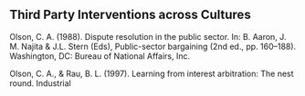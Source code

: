 ## Third Party Interventions across Cultures

Olson, C. A. (1988). Dispute resolution in the public sector. In: B. Aaron, J. M. Najita & J.L. Stern (Eds), Public-sector bargaining (2nd ed., pp. 160–188). Washington, DC: Bureau of National Affairs, Inc.

Olson, C. A., & Rau, B. L. (1997). Learning from interest arbitration: The nest round. Industrial